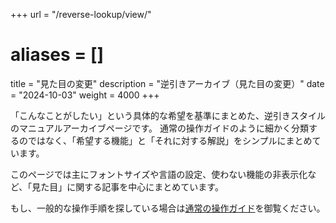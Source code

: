 +++
url = "/reverse-lookup/view/"
# aliases = []
title = "見た目の変更"
description = "逆引きアーカイブ（見た目の変更）"
date = "2024-10-03"
weight = 4000
+++

「こんなことがしたい」という具体的な希望を基準にまとめた、逆引きスタイルのマニュアルアーカイブページです。
通常の操作ガイドのように細かく分類するのではなく、「希望する機能」と「それに対する解説」をシンプルにまとめています。

このページでは主にフォントサイズや言語の設定、使わない機能の非表示化など、「見た目」に関する記事を中心にまとめています。

もし、一般的な操作手順を探している場合は[通常の操作ガイド](/docs/manual/quickstart/)を御覧ください。
